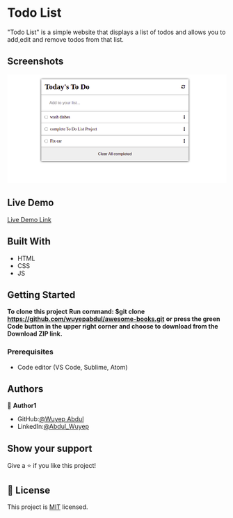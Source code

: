 # Todo List

"Todo List" is a simple website that displays a list of todos and allows you to add,edit and remove todos from that list.

## Screenshots

<img src="./src/todo1.png">

## Live Demo

[Live Demo Link](https://wuyepabdul.github.io/awesome-books/)

## Built With

- HTML
- CSS
- JS

## Getting Started

**To clone this project**
**Run command: $git clone https://github.com/wuyepabdul/awesome-books.git**
**or press the green Code button in the upper right corner and choose to download from the Download ZIP link.**

### Prerequisites

- Code editor (VS Code, Sublime, Atom)

## Authors

👤 **Author1**

- GitHub:[@Wuyep Abdul](https://www.github.com/wuyepabdul)
- LinkedIn:[@Abdul_Wuyep](https://www.linkedin.com/in/abdul-wuyep-6a27721b8/)

## Show your support

Give a ⭐️ if you like this project!

## 📝 License

This project is [MIT](./MIT.md) licensed.
